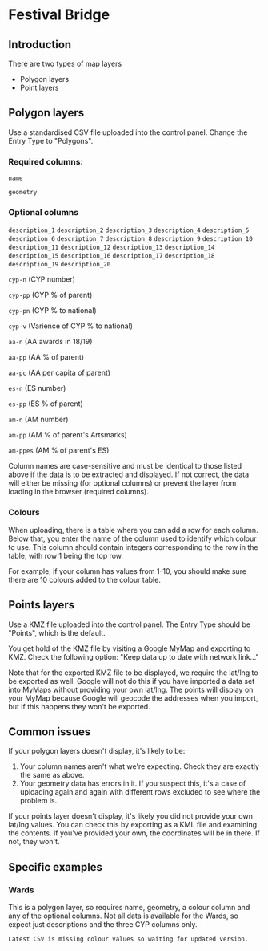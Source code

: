 # Festival Bridge

## Introduction
There are two types of map layers
- Polygon layers
- Point layers

## Polygon layers
Use a standardised CSV file uploaded into the control panel. Change the Entry Type to "Polygons".

### Required columns:
```name```

```geometry```

### Optional columns
```description_1```
```description_2```
```description_3```
```description_4```
```description_5```
```description_6```
```description_7```
```description_8```
```description_9```
```description_10```
```description_11```
```description_12```
```description_13```
```description_14```
```description_15```
```description_16```
```description_17```
```description_18```
```description_19```
```description_20```

```cyp-n``` (CYP number)

```cyp-pp``` (CYP % of parent)

```cyp-pn``` (CYP % to national)

```cyp-v``` (Varience of CYP % to national)

```aa-n``` (AA awards in 18/19)

```aa-pp``` (AA % of parent)

```aa-pc``` (AA per capita of parent)

```es-n``` (ES number)

```es-pp``` (ES % of parent)

```am-n``` (AM number)

```am-pp``` (AM % of parent's Artsmarks)

```am-ppes``` (AM % of parent's ES)


Column names are case-sensitive and must be identical to those listed above if the data is to be extracted and displayed. If not correct, the data will either be missing (for optional columns) or prevent the layer from loading in the browser (required columns).

### Colours
When uploading, there is a table where you can add a row for each column. Below that, you enter the name of the column used to identify which colour to use. This column should contain integers corresponding to the row in the table, with row 1 being the top row.

For example, if your column has values from 1-10, you should make sure there are 10 colours added to the colour table.

## Points layers
Use a KMZ file uploaded into the control panel. The Entry Type should be "Points", which is the default.

You get hold of the KMZ file by visiting a Google MyMap and exporting to KMZ. Check the following option: "Keep data up to date with network link..."

Note that for the exported KMZ file to be displayed, we require the lat/lng to be exported as well. Google will not do this if you have imported a data set into MyMaps without providing your own lat/lng. The points will display on your MyMap because Google will geocode the addresses when you import, but if this happens they won't be exported.

## Common issues
If your polygon layers doesn't display, it's likely to be:
1. Your column names aren't what we're expecting. Check they are exactly the same as above.
2. Your geometry data has errors in it. If you suspect this, it's a case of uploading again and again with different rows excluded to see where the problem is.

If your points layer doesn't display, it's likely you did not provide your own lat/lng values. You can check this by exporting as a KML file and examining the contents. If you've provided your own, the coordinates will be in there. If not, they won't.

## Specific examples
### Wards
This is a polygon layer, so requires name, geometry, a colour column and any of the optional columns. Not all data is available for the Wards, so expect just descriptions and the three CYP columns only.

```Latest CSV is missing colour values so waiting for updated version.```